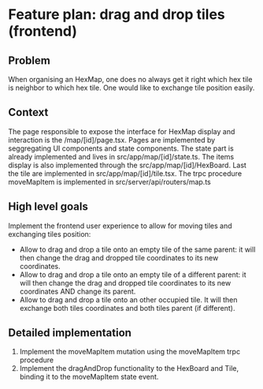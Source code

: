 # Feature plan: drag and drop tiles (frontend)

## Problem

When organising an HexMap, one does no always get it right which hex tile is neighbor to which hex tile. One would like to exchange tile position easily.

## Context

The page responsible to expose the interface for HexMap display and interaction is the /map/[id]/page.tsx. Pages are implemented by seggregating UI components and state components. The state part is already implemented and lives in src/app/map/[id]/state.ts. The items display is also implemented through the src/app/map/[id]/HexBoard. Last the tile are implemented in src/app/map/[id]/tile.tsx.
The trpc procedure moveMapItem is implemented in src/server/api/routers/map.ts

## High level goals

Implement the frontend user experience to allow for moving tiles and exchanging tiles position:

- Allow to drag and drop a tile onto an empty tile of the same parent: it will then change the drag and dropped tile coordinates to its new coordinates.
- Allow to drag and drop a tile onto an empty tile of a different parent: it will then change the drag and dropped tile coordinates to its new coordinates AND change its parent.
- Allow to drag and drop a tile onto an other occupied tile. It will then exchange both tiles coordinates and both tiles parent (if different).

## Detailed implementation

1. Implement the moveMapItem mutation using the moveMapItem trpc procedure
2. Implement the dragAndDrop functionality to the HexBoard and Tile, binding it to the moveMapItem state event.
